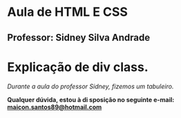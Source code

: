 # Aula de HTML E CSS

## Professor: Sidney Silva Andrade

# Explicação de div class.

*Durante a aula do professor Sidney, fizemos um tabuleiro.*  

**Qualquer dúvida, estou à di sposição no seguinte e-mail: maicon.santos89@hotmail.com**
